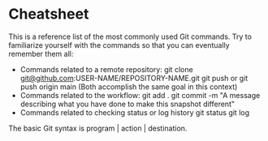 # Cheatsheet

This is a reference list of the most commonly used Git commands.
Try to familiarize yourself with the commands so that you can eventually
remember them all:

   + Commands related to a remote repository:
         git clone git@github.com:USER-NAME/REPOSITORY-NAME.git
         git push or git push origin main (Both accomplish the same goal in this context)
   + Commands related to the workflow:
         git add .
         git commit -m "A message describing what you have done to make this snapshot different"
   + Commands related to checking status or log history
         git status
         git log

The basic Git syntax is program | action | destination.



